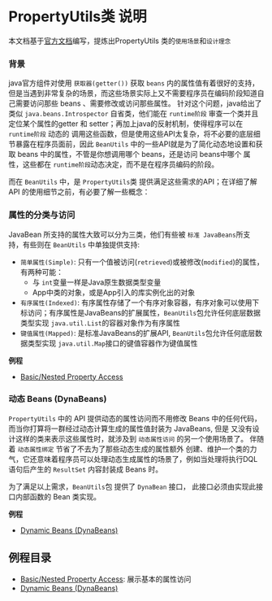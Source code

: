 # PropertyUtils类 说明

本文档基于[官方文档](https://commons.apache.org/proper/commons-beanutils/javadocs/v1.9.4/apidocs/org/apache/commons/beanutils/package-summary.html#standard)编写，提炼出PropertyUtils
类的`使用场景`和`设计理念`

### 背景

java官方组件对使用 `获取器(getter())` 获取 `beans` 内的属性值有着很好的支持，但是当遇到非常复杂的场景，而这些场景实际上又不需要程序员在编码阶段知道自己需要访问那些 beans 、需要修改或访问那些属性。
针对这个问题，java给出了类似 `java.beans.Introspector` 自省类，他们能在 `runtime阶段` 审查一个类并且定位某个属性的getter 和 setter；再加上java的反射机制，使得程序可以在 `runtime阶段` 动态的
调用这些函数，但是使用这些API太复杂，将不必要的底层细节暴露在程序员面前，因此 `BeanUtils` 中的一些API就是为了简化动态地设置和获取 beans 中的属性，不管是你想调用哪个 beans，还是访问 beans中哪个
属性，这些都在 `runtime阶段`动态决定，而不是在程序员编码的阶段。

而在 `BeanUtils` 中，是 `PropertyUtils`类 提供满足这些需求的API；在详细了解 API 的使用细节之前，有必要了解一些概念：

### 属性的分类与访问

JavaBean 所支持的属性大致可以分为三类，他们有些被 `标准 JavaBeans`所支持，有些则在 `BeanUtils` 中单独提供支持:

- `简单属性(Simple)`: 只有一个值被访问(`retrieved`)或被修改(`modified`)的属性，有两种可能：
  - 与 `int`变量一样是Java原生数据类型变量
  - App中类的对象，或是App引入的库实例化出的对象
- `有序属性(Indexed)`: 有序属性存储了一个有序对象容器，有序对象可以使用下标访问；有序属性是JavaBeans的扩展属性，`BeanUtils`包允许任何底层数据类型实现 `java.util.List`的容器对象作为有序属性
- `键值属性(Mapped)`: 是标准JavaBeans的扩展API, `BeanUtils`包允许任何底层数据类型实现 `java.util.Map`接口的键值容器作为键值属性

**例程**
- [Basic/Nested Property Access](./_1_basic_property_access)

### 动态 Beans (DynaBeans)

`PropertyUtils` 中的 API 提供动态的属性访问而不用修改 Beans 中的任何代码，而当你打算将一群经过动态计算生成的属性值封装为 JavaBeans, 但是
又没有设计这样的类来表示这些属性时，就涉及到 `动态属性访问` 的另一个使用场景了。 伴随着 `动态属性绑定` 节省了不去为了那些动态生成的属性额外
创建、维护一个类的力气，它还意味着程序员可以处理动态生成属性的场景了，例如当处理将执行DQL语句后产生的 `ResultSet` 内容封装成 Beans 时。

为了满足以上需求，`BeanUtils`包 提供了 `DynaBean` 接口， 此接口必须由实现此接口内部函数的 Bean 类实现。

**例程**
- [Dynamic Beans (DynaBeans)](./_2_dynamic_beans_usage)

## 例程目录

- [Basic/Nested Property Access](./_1_basic_property_access): 展示基本的属性访问
- [Dynamic Beans (DynaBeans)](./_2_dynamic_beans_usage)

